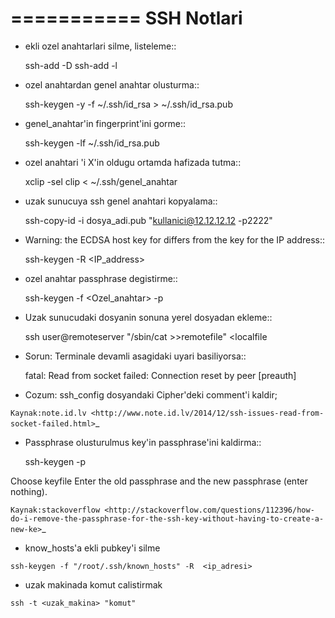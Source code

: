 ===========
SSH Notlari
===========

* ekli ozel anahtarlari silme, listeleme::

    ssh-add -D
    ssh-add -l


* ozel anahtardan genel anahtar olusturma::

    ssh-keygen -y -f ~/.ssh/id_rsa > ~/.ssh/id_rsa.pub

* genel_anahtar'in fingerprint'ini gorme::

    ssh-keygen -lf ~/.ssh/id_rsa.pub

* ozel anahtari 'i X'in oldugu ortamda hafizada tutma::

    xclip -sel clip < ~/.ssh/genel_anahtar

* uzak sunucuya ssh genel anahtari kopyalama::

    ssh-copy-id -i dosya_adi.pub "kullanici@12.12.12.12 -p2222"

* Warning: the ECDSA host key for differs from the key for the IP address::

    ssh-keygen -R <IP_address>

* ozel anahtar passphrase degistirme::

    ssh-keygen -f <Ozel_anahtar> -p

* Uzak sunucudaki dosyanin sonuna yerel dosyadan ekleme::

    ssh user@remoteserver "/sbin/cat >>remotefile" <localfile

* Sorun: Terminale devamli asagidaki uyari basiliyorsa::

    fatal: Read from socket failed: Connection reset by peer [preauth]

* Cozum: ssh_config dosyandaki Cipher'deki comment'i kaldir;

`Kaynak:note.id.lv <http://www.note.id.lv/2014/12/ssh-issues-read-from-socket-failed.html>`_

* Passphrase olusturulmus key'in passphrase'ini kaldirma::

    ssh-keygen -p

Choose keyfile Enter the old passphrase and the new passphrase (enter nothing). 

`Kaynak:stackoverflow <http://stackoverflow.com/questions/112396/how-do-i-remove-the-passphrase-for-the-ssh-key-without-having-to-create-a-new-ke>`_

* know_hosts'a ekli pubkey'i silme
```
ssh-keygen -f "/root/.ssh/known_hosts" -R  <ip_adresi>
```

* uzak makinada komut calistirmak
```
ssh -t <uzak_makina> "komut"
```


